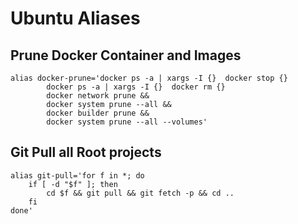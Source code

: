 # Ubuntu Aliases

## Prune Docker Container and Images

```shell
alias docker-prune='docker ps -a | xargs -I {}  docker stop {}
        docker ps -a | xargs -I {}  docker rm {}
        docker network prune &&
        docker system prune --all &&
        docker builder prune &&
        docker system prune --all --volumes'
```

## Git Pull all Root projects

```shell
alias git-pull='for f in *; do
    if [ -d "$f" ]; then
        cd $f && git pull && git fetch -p && cd ..
    fi
done'
```
